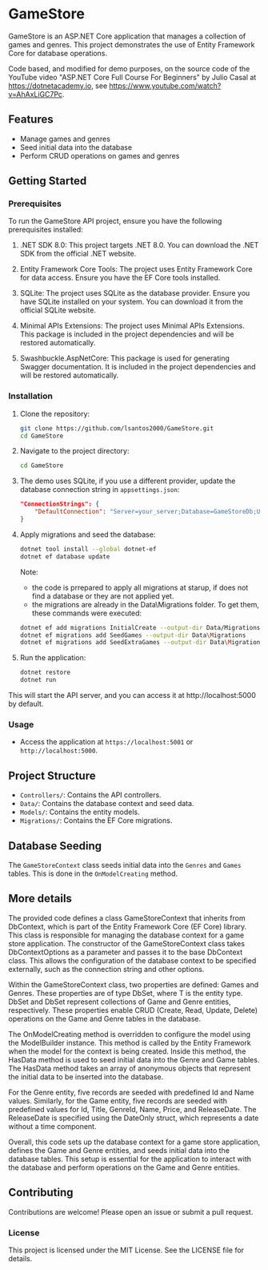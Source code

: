 # GameStore

GameStore is an ASP.NET Core application that manages a collection of games and genres. This project demonstrates the use of Entity Framework Core for database operations.

Code based, and modified for demo purposes, on the source code of the YouTube video "ASP.NET Core Full Course For Beginners" by Julio Casal at https://dotnetacademy.io, see https://www.youtube.com/watch?v=AhAxLiGC7Pc.

## Features

- Manage games and genres
- Seed initial data into the database
- Perform CRUD operations on games and genres

## Getting Started

### Prerequisites

To run the GameStore API project, ensure you have the following prerequisites installed:

1. .NET SDK 8.0: This project targets .NET 8.0. You can download the .NET SDK from the official .NET website.

2. Entity Framework Core Tools: The project uses Entity Framework Core for data access. Ensure you have the EF Core tools installed.

3. SQLite: The project uses SQLite as the database provider. Ensure you have SQLite installed on your system. You can download it from the official SQLite website.

4. Minimal APIs Extensions: The project uses Minimal APIs Extensions. This package is included in the project dependencies and will be restored automatically.

5. Swashbuckle.AspNetCore: This package is used for generating Swagger documentation. It is included in the project dependencies and will be restored automatically.

### Installation

1. Clone the repository:
    ```sh
    git clone https://github.com/lsantos2000/GameStore.git
    cd GameStore
    ```

2. Navigate to the project directory:
    ```sh
    cd GameStore
    ```

3. The demo uses SQLite, if you use a different provider, update the database connection string in `appsettings.json`:
    ```json
    "ConnectionStrings": {
        "DefaultConnection": "Server=your_server;Database=GameStoreDb;User Id=your_user;Password=your_password;"
    }
    ```

4. Apply migrations and seed the database:
    ```sh
    dotnet tool install --global dotnet-ef
    dotnet ef database update
    ```

    Note: 
     - the code is prrepared to apply all migrations at starup, if does not find a database or they are not applied yet.
     - the migrations are already in the Data\Migrations folder. To get them, these commands were executed:

    ```sh
    dotnet ef add migrations InitialCreate --output-dir Data/Migrations
    dotnet ef migrations add SeedGames --output-dir Data\Migrations
    dotnet ef migrations add SeedExtraGames --output-dir Data\Migrations
    ```

5. Run the application:

    ```sh
    dotnet restore
    dotnet run
    ```

This will start the API server, and you can access it at http://localhost:5000 by default.

### Usage

- Access the application at `https://localhost:5001` or `http://localhost:5000`.

## Project Structure

- `Controllers/`: Contains the API controllers.
- `Data/`: Contains the database context and seed data.
- `Models/`: Contains the entity models.
- `Migrations/`: Contains the EF Core migrations.

## Database Seeding

The `GameStoreContext` class seeds initial data into the `Genres` and `Games` tables. This is done in the `OnModelCreating` method.

## More details

The provided code defines a class GameStoreContext that inherits from DbContext, which is part of the Entity Framework Core (EF Core) library. This class is responsible for managing the database context for a game store application. The constructor of the GameStoreContext class takes DbContextOptions<GameStoreContext> as a parameter and passes it to the base DbContext class. This allows the configuration of the database context to be specified externally, such as the connection string and other options.

Within the GameStoreContext class, two properties are defined: Games and Genres. These properties are of type DbSet<T>, where T is the entity type. DbSet<Game> and DbSet<Genre> represent collections of Game and Genre entities, respectively. These properties enable CRUD (Create, Read, Update, Delete) operations on the Game and Genre tables in the database.

The OnModelCreating method is overridden to configure the model using the ModelBuilder instance. This method is called by the Entity Framework when the model for the context is being created. Inside this method, the HasData method is used to seed initial data into the Genre and Game tables. The HasData method takes an array of anonymous objects that represent the initial data to be inserted into the database.

For the Genre entity, five records are seeded with predefined Id and Name values. Similarly, for the Game entity, five records are seeded with predefined values for Id, Title, GenreId, Name, Price, and ReleaseDate. The ReleaseDate is specified using the DateOnly struct, which represents a date without a time component.

Overall, this code sets up the database context for a game store application, defines the Game and Genre entities, and seeds initial data into the database tables. This setup is essential for the application to interact with the database and perform operations on the Game and Genre entities.

## Contributing
Contributions are welcome! Please open an issue or submit a pull request.

### License
This project is licensed under the MIT License. See the LICENSE file for details.


